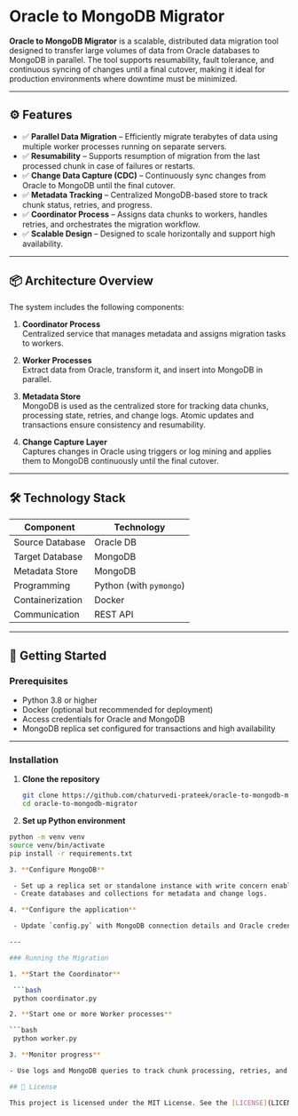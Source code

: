 # Oracle to MongoDB Migrator

**Oracle to MongoDB Migrator** is a scalable, distributed data migration tool designed to transfer large volumes of data from Oracle databases to MongoDB in parallel. The tool supports resumability, fault tolerance, and continuous syncing of changes until a final cutover, making it ideal for production environments where downtime must be minimized.

---

## ⚙️ Features

- ✅ **Parallel Data Migration** – Efficiently migrate terabytes of data using multiple worker processes running on separate servers.
- ✅ **Resumability** – Supports resumption of migration from the last processed chunk in case of failures or restarts.
- ✅ **Change Data Capture (CDC)** – Continuously sync changes from Oracle to MongoDB until the final cutover.
- ✅ **Metadata Tracking** – Centralized MongoDB-based store to track chunk status, retries, and progress.
- ✅ **Coordinator Process** – Assigns data chunks to workers, handles retries, and orchestrates the migration workflow.
- ✅ **Scalable Design** – Designed to scale horizontally and support high availability.

---

## 📦 Architecture Overview

The system includes the following components:

1. **Coordinator Process**  
   Centralized service that manages metadata and assigns migration tasks to workers.

2. **Worker Processes**  
   Extract data from Oracle, transform it, and insert into MongoDB in parallel.

3. **Metadata Store**  
   MongoDB is used as the centralized store for tracking data chunks, processing state, retries, and change logs. Atomic updates and transactions ensure consistency and resumability.

4. **Change Capture Layer**  
   Captures changes in Oracle using triggers or log mining and applies them to MongoDB continuously until the final cutover.

---

## 🛠️ Technology Stack

| Component       | Technology |
|-----------------|-----------|
| Source Database  | Oracle DB |
| Target Database  | MongoDB   |
| Metadata Store   | MongoDB   |
| Programming      | Python (with `pymongo`) |
| Containerization | Docker    |
| Communication   | REST API |

---

## 🚀 Getting Started

### Prerequisites

- Python 3.8 or higher
- Docker (optional but recommended for deployment)
- Access credentials for Oracle and MongoDB
- MongoDB replica set configured for transactions and high availability

---

### Installation

1. **Clone the repository**

   ```bash
   git clone https://github.com/chaturvedi-prateek/oracle-to-mongodb-migrator.git
   cd oracle-to-mongodb-migrator

2. **Set up Python environment**

  ```bash
  python -m venv venv
  source venv/bin/activate
  pip install -r requirements.txt

3. **Configure MongoDB**

   - Set up a replica set or standalone instance with write concern enabled.
   - Create databases and collections for metadata and change logs.

4. **Configure the application**

   - Update `config.py` with MongoDB connection details and Oracle credentials.

---

### Running the Migration

1. **Start the Coordinator**

   ```bash
   python coordinator.py

2. **Start one or more Worker processes**

  ```bash
   python worker.py

3. **Monitor progress**

  - Use logs and MongoDB queries to track chunk processing, retries, and change log status.

## 📄 License

This project is licensed under the MIT License. See the [LICENSE](LICENSE) file for details.


  
